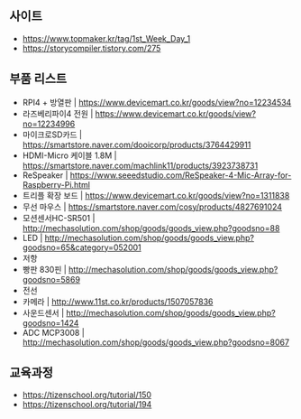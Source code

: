 ## 사이트  
* https://www.topmaker.kr/tag/1st_Week_Day_1  
* https://storycompiler.tistory.com/275  

## 부품 리스트  
* RPI4 + 방열판 | https://www.devicemart.co.kr/goods/view?no=12234534  
* 라즈베리파이4 전원 | https://www.devicemart.co.kr/goods/view?no=12234996  
* 마이크로SD카드 | https://smartstore.naver.com/dooicorp/products/3764429911  
* HDMI-Micro 케이블 1.8M | https://smartstore.naver.com/machlink11/products/3923738731  
* ReSpeaker | https://www.seeedstudio.com/ReSpeaker-4-Mic-Array-for-Raspberry-Pi.html  
* 트리플 확장 보드 | https://www.devicemart.co.kr/goods/view?no=1311838  
* 무선 마우스 | https://smartstore.naver.com/cosy/products/4827691024  
* 모션센서HC-SR501 | http://mechasolution.com/shop/goods/goods_view.php?goodsno=88  
* LED | http://mechasolution.com/shop/goods/goods_view.php?goodsno=65&category=052001  
* 저항  
* 빵판 830핀 | http://mechasolution.com/shop/goods/goods_view.php?goodsno=5869  
* 전선  
* 카메라 | http://www.11st.co.kr/products/1507057836  
* 사운드센서 | http://mechasolution.com/shop/goods/goods_view.php?goodsno=1424   
* ADC MCP3008 | http://mechasolution.com/shop/goods/goods_view.php?goodsno=8067  

## 교육과정  
* https://tizenschool.org/tutorial/150  
* https://tizenschool.org/tutorial/194  
